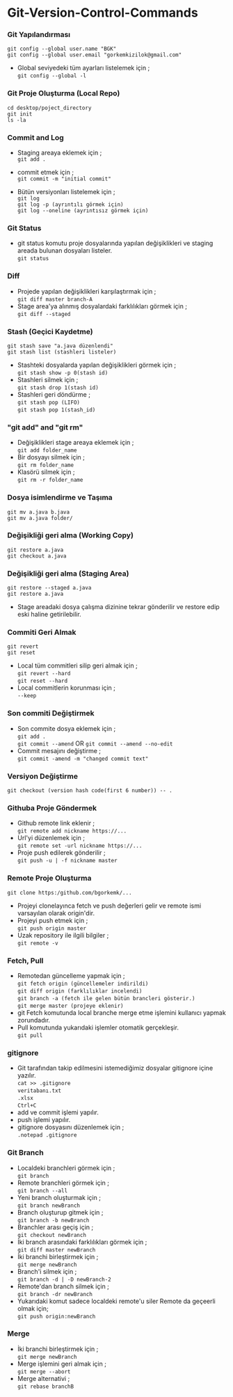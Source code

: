 # Git-Version-Control-Commands

### Git Yapılandırması

`git config --global user.name "BGK"` <br>
`git config --global user.email "gorkemkizilok@gmail.com"` <br>
- Global seviyedeki tüm ayarları listelemek için ; <br>
`git config --global -l` <br>


### Git Proje Oluşturma (Local Repo) <br>

`cd desktop/poject_directory`<br>
`git init`<br>
`ls -la`<br>


### Commit and Log 

- Staging areaya eklemek için ;<br>
`git add .`<br>

- commit etmek için ;<br>
`git commit -m "initial commit"`<br>

- Bütün versiyonları listelemek için ;<br>
`git log`<br>
`git log -p (ayrıntılı görmek için)`<br>
`git log --oneline (ayrıntısız görmek için)`<br>



### Git Status<br>
- git status komutu proje dosyalarında yapılan değişiklikleri ve staging areada bulunan dosyaları listeler.<br>
`git status`<br>


### Diff<br>
- Projede yapılan değişiklikleri karşılaştırmak için ;<br>
`git diff master branch-A`<br>
- Stage area'ya alınmış dosyalardaki farklılıkları görmek için ;<br>
`git diff --staged`<br>
 
 
 ### Stash (Geçici Kaydetme)<br>
 `git stash save "a.java düzenlendi"`<br>
 `git stash list (stashleri listeler)`<br>
- Stashteki dosyalarda yapılan değişiklikleri görmek için ;<br>
`git stash show -p 0(stash id)`<br>
- Stashleri silmek için ;<br>
`git stash drop 1(stash id)`<br>
- Stashleri geri döndürme ;<br>
`git stash pop (LIFO)`<br>
`git stash pop 1(stash_id)`<br>


### "git add" and "git rm"<br>
  - Değişiklikleri stage areaya eklemek için ;<br>
  `git add folder_name`<br>
  - Bir dosyayı silmek için ;<br>
  `git rm folder_name`<br>
  - Klasörü silmek için ;<br>
  `git rm -r folder_name`<br>
  
### Dosya isimlendirme ve Taşıma 
  `git mv a.java b.java`<br>
  `git mv a.java folder/`<br>
  
### Değişikliği geri alma (Working Copy)<br>
`git restore a.java`<br>
`git checkout a.java`<br>
 
 
### Değişikliği geri alma (Staging Area)<br>
`git restore --staged a.java`<br>
`git restore a.java`<br>
- Stage areadaki dosya çalışma dizinine tekrar gönderilir ve restore edip eski haline getirilebilir.<br>


### Commiti Geri Almak 
`git revert`<br>
`git reset`<br>
- Local tüm commitleri silip geri almak için ;<br>
`git revert --hard`<br>
`git reset --hard`<br>
- Local commitlerin korunması için ;<br>
`--keep`

### Son commiti Değiştirmek
- Son commite dosya eklemek için ; <br>
`git add .`<br>
`git commit --amend` OR `git commit --amend --no-edit`<br>
- Commit mesajını değiştirme ;<br>
`git commit -amend -m "changed commit text"`<br>


### Versiyon Değiştirme 
`git checkout (version hash code(first 6 number)) -- .`<br>

### Githuba Proje Göndermek

- Github remote link eklenir ;<br>
`git remote add nickname https://...`<br>
- Url'yi düzenlemek için ;<br>
`git remote set -url nickname https://...`<br>
- Proje push edilerek gönderilir ;<br>
`git push -u | -f nickname master`<br>


### Remote Proje Oluşturma

`git clone https:/github.com/bgorkemk/...`<br>
- Projeyi clonelayınca fetch ve push değerleri gelir ve remote ismi varsayılan olarak origin'dir.<br>
- Projeyi push etmek için ;<br>
`git push origin master`<br>
- Uzak repository ile ilgili bilgiler ;<br>
`git remote -v`


### Fetch, Pull

- Remotedan güncelleme yapmak için ;<br>
`git fetch origin (güncellemeler indirildi)`<br>
`git diff origin (farklılıklar incelendi)`<br>
`git branch -a (fetch ile gelen bütün brancleri gösterir.)`<br>
`git merge master (projeye eklenir)`<br>
- git Fetch komutunda local branche merge etme işlemini kullanıcı yapmak zorundadır.<br>
- Pull komutunda yukarıdaki işlemler otomatik gerçekleşir.<br>
`git pull`<br>

### gitignore 
- Git tarafından takip edilmesini istemediğimiz dosyalar gitignore içine yazılır.<br>
`cat >> .gitignore`<br>
`veritabanı.txt`<br>
`.xlsx`<br>
`Ctrl+C`<br>
- add ve commit işlemi yapılır.<br>
- push işlemi yapılır.<br>
- gitignore dosyasını düzenlemek için ;<br>
`.notepad .gitignore`<br>


### Git Branch
- Localdeki branchleri görmek için ;<br>
`git branch`<br>
- Remote branchleri görmek için ;<br>
`git branch --all`
- Yeni branch oluşturmak için ;<br>
`git branch newBranch`<br>
- Branch oluşturup gitmek için ;<br>
`git branch -b newBranch`<br>
- Branchler arası geçiş için ;<br>
`git checkout newBranch`<br>
- İki branch arasındaki farklılıkları görmek için ;<br>
`git diff master newBranch`<br>
- İki branchi birleştirmek için ;<br>
`git merge newBranch`<br>
- Branch'i silmek için ;<br>
`git branch -d | -D newBranch-2`<br>
- Remote'dan branch silmek için ;<br>
`git branch -dr newBranch`
- Yukarıdaki komut sadece localdeki remote'u siler Remote da geçeerli olmak için;<br>
`git push origin:newBranch`<br>

### Merge 

- İki branchi birleştirmek için ;<br>
`git merge newBranch`<br>
- Merge işlemini geri almak için ;<br>
`git merge --abort`<br>
- Merge alternativi ;<br>
`git rebase branchB`<br>
